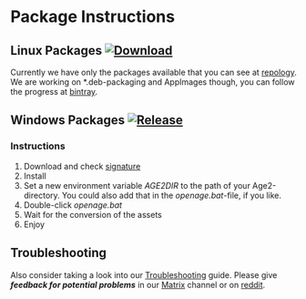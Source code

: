 # Package Instructions
## Linux Packages [ ![Download](https://api.bintray.com/packages/simonsan/openage-packages/openage-linux-releases/images/download.svg) ](https://bintray.com/simonsan/openage-packages/openage-linux-releases/_latestVersion)

Currently we have only the packages available that you can see at [repology](https://repology.org/project/openage/versions).  We are working on *.deb-packaging and AppImages though, you can follow the progress at [bintray](https://bintray.com/simonsan/openage-packages/openage-linux-releases).

## Windows Packages [ ![Release](https://api.bintray.com/packages/simonsan/openage-packages/openage-windows-release/images/download.svg) ](https://bintray.com/simonsan/openage-packages/openage-windows-release/_latestVersion)

### Instructions
1. Download and check [signature](https://gist.githubusercontent.com/simonsan/817cdc5ef5cd5f53875bc52bf4cd7a2f/raw/)
2. Install
3. Set a new environment variable *AGE2DIR* to the path of your Age2-directory. You could also add that in the *openage.bat*-file, if you like.
4. Double-click *openage.bat*
5. Wait for the conversion of the assets
6. Enjoy

## Troubleshooting
Also consider taking a look into our [Troubleshooting](https://github.com/SFTtech/openage/blob/master/doc/troubleshooting.md) guide. Please give ***feedback for potential problems*** in our [Matrix](https://app.element.io/#/room/#sfttech:matrix.org) channel or on [reddit](https://www.reddit.com/r/openage/).
